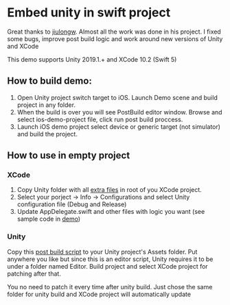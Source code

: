 # Embed unity in swift project

Great thanks to [jiulongw](https://github.com/jiulongw/swift-unity).
Almost all the work was done in his project. I fixed some bugs, improve post build logic and work around new versions of Unity and XCode

This demo supports Unity 2019.1.+ and XCode 10.2 (Swift 5)

## How to build demo:
1. Open Unity project switch target to iOS. Launch Demo scene and build project in any folder.
2. When the build is over you will see PostBuild editor window. Browse and select ios-demo-project file, click run post build proccess.
3. Launch iOS demo project select device or generic target (not simulator) and build the project.

## How to use in empty project

### XCode
1. Copy Unity folder with all [extra files](https://github.com/ese9/SwiftUnityPatching/tree/master/extras) in root of you XCode project.
2. Select your porject -> Info -> Configurations and select Unity configuration file (Debug and Release)
3. Update AppDelegate.swift and other files with logic you want (see sample code in [demo](https://github.com/ese9/SwiftUnityPatching/tree/master/ios-demo-project/DemoProject))

### Unity
Copy this [post build script](https://github.com/ese9/SwiftUnityPatching/blob/master/unity-demo-project/Assets/SwiftPatching/Editor/XcodePostBuild.cs) to your Unity project's Assets folder. Put anywhere you like but since this is an editor script, Unity requires it to be under a folder named Editor.
Build project and select XCode project for patching after that.

You no need to patch it every time after unity build. Just chose the same folder for unity build and XCode project will automatically update

